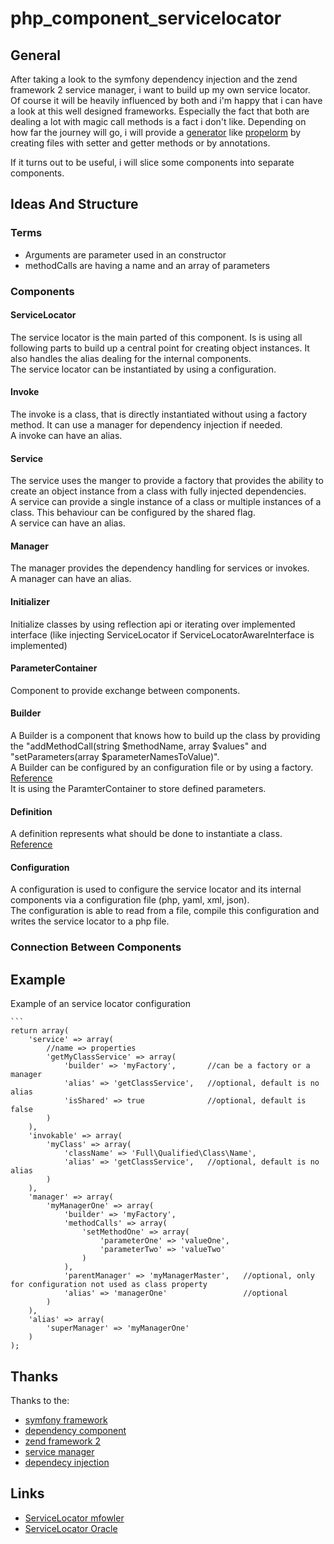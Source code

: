 # php_component_servicelocator

## General

After taking a look to the symfony dependency injection and the zend framework 2 service manager, i want to build up my own service locator.  
Of course it will be heavily influenced by both and i'm happy that i can have a look at this well designed frameworks. Especially the fact that both are dealing a lot with magic call methods is a fact i don't like. Depending on how far the journey will go, i will provide a [generator](https://github.com/propelorm/Propel/tree/master/generator "generator of propelorm") like [propelorm](https://github.com/propelorm/Propel/tree/master "propelorm") by creating files with setter and getter methods or by annotations.

If it turns out to be useful, i will slice some components into separate components.

## Ideas And Structure

### Terms

* Arguments are parameter used in an constructor
* methodCalls are having a name and an array of parameters

### Components

#### ServiceLocator

The service locator is the main parted of this component. Is is using all following parts to build up a central point for creating object instances. It also handles the alias dealing for the internal components.  
The service locator can be instantiated by using a configuration.

#### Invoke

The invoke is a class, that is directly instantiated without using a factory method. It can use a manager for dependency injection if needed.  
A invoke can have an alias.

#### Service

The service uses the manger to provide a factory that provides the ability to create an object instance from a class with fully injected dependencies.  
A service can provide a single instance of a class or multiple instances of a class. This behaviour can be configured by the shared flag.  
A service can have an alias.

#### Manager

The manager provides the dependency handling for services or invokes.  
A manager can have an alias.

#### Initializer

Initialize classes by using reflection api or iterating over implemented interface (like injecting ServiceLocator if ServiceLocatorAwareInterface is implemented)

#### ParameterContainer

Component to provide exchange between components.

#### Builder

A Builder is a component that knows how to build up the class by providing the "addMethodCall(string $methodName, array $values" and "setParameters(array $parameterNamesToValue)".  
A Builder can be configured by an configuration file or by using a factory.  
[Reference](http://symfony.com/doc/current/components/dependency_injection/introduction.html)  
It is using the ParamterContainer to store defined parameters.  

#### Definition

A definition represents what should be done to instantiate a class.
[Reference](http://symfony.com/doc/current/components/dependency_injection/definitions.html)

#### Configuration

A configuration is used to configure the service locator and its internal components via a configuration file (php, yaml, xml, json).   
The configuration is able to read from a file, compile this configuration and writes the service locator to a php file.

### Connection Between Components

## Example

Example of an service locator configuration

    ```
    return array(
        'service' => array(
            //name => properties
            'getMyClassService' => array(
                'builder' => 'myFactory',       //can be a factory or a manager
                'alias' => 'getClassService',   //optional, default is no alias
                'isShared' => true              //optional, default is false
            )
        ),
        'invokable' => array(
            'myClass' => array(
                'className' => 'Full\Qualified\Class\Name',
                'alias' => 'getClassService',   //optional, default is no alias
            )
        ),
        'manager' => array(
            'myManagerOne' => array(
                'builder' => 'myFactory',
                'methodCalls' => array(
                    'setMethodOne' => array(
                        'parameterOne' => 'valueOne',
                        'parameterTwo' => 'valueTwo'
                    )
                ),
                'parentManager' => 'myManagerMaster',   //optional, only for configuration not used as class property
                'alias' => 'managerOne'                 //optional
            )
        ),
        'alias' => array(
            'superManager' => 'myManagerOne'
        )
    );

## Thanks

Thanks to the:

* [symfony framework](http://symfony.com/doc/current/components "symfony current components")
* [dependency component](http://symfony.com/doc/current/components/dependency_injection/ "dependency component of symfony")
* [zend framework 2](http://framework.zend.com/manual/2.2/en/ "manual of zend framework 2.2")
* [service manager](http://framework.zend.com/manual/2.2/en/index.html#zend-servicemanager "service manager manual of zend framework 2.2")
* [dependecy injection](http://framework.zend.com/manual/2.2/en/modules/zend.di.introduction.html "dependency injection manual of zend framework 2.2")

## Links

* [ServiceLocator mfowler](http://martinfowler.com/articles/injection.html#UsingAServiceLocator)
* [ServiceLocator Oracle](http://www.oracle.com/technetwork/java/servicelocator-137181.html)
